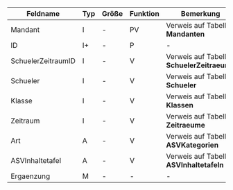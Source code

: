 
| Feldname           | Typ | Größe | Funktion | Bemerkung                                |
|--------------------|-----|-------|----------|------------------------------------------|
| Mandant            | I   | -     | PV       | Verweis auf Tabelle **Mandanten**        |
| ID                 | I+  | -     | P        | -                                        |
| SchuelerZeitraumID | I   | -     | V        | Verweis auf Tabelle **SchuelerZeitraeume** |
| Schueler           | I   | -     | V        | Verweis auf Tabelle **Schueler**         |
| Klasse             | I   | -     | V        | Verweis auf Tabelle **Klassen**          |
| Zeitraum           | I   | -     | V        | Verweis auf Tabelle **Zeitraeume**       |
| Art                | A   | -     | V        | Verweis auf Tabelle **ASVKategorien**    |
| ASVInhaltetafel    | A   | -     | V        | Verweis auf Tabelle **ASVInhaltetafeln** |
| Ergaenzung         | M   | -     | -        | -                                        |



